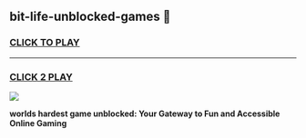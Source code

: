 
## bit-life-unblocked-games 👋
<h3>
<a href="https://premium.freeplayer.one?title=bit-life-unblocked-games&ref=14F">CLICK TO PLAY</a></h3>
<hr>

<h3>
<a href="https://premium.freeplayer.one?title=bit-life-unblocked-games&ref=14F">CLICK 2 PLAY</a>
  
</h3>

<a href="https://premium.freeplayer.one?title=bit-life-unblocked-games&ref=12F/"><img src="https://clearcache.store/games.png"></a>


**worlds hardest game unblocked: Your Gateway to Fun and Accessible Online Gaming**
